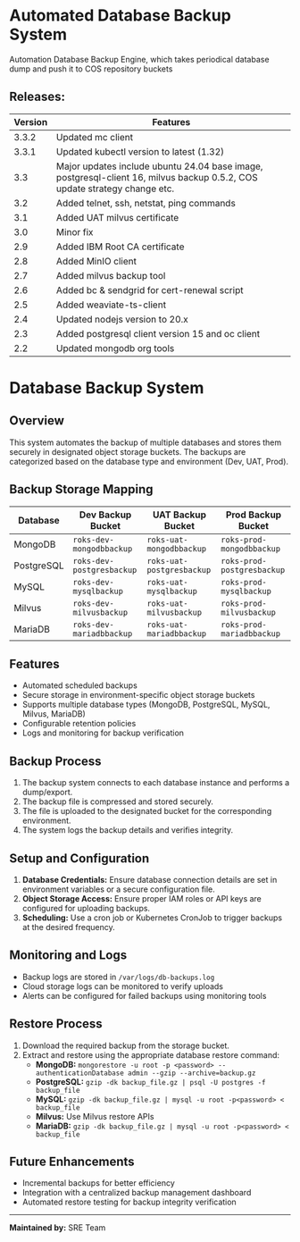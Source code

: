 # Automated Database Backup System

Automation Database Backup Engine, which takes periodical database dump and push it to COS repository buckets

## Releases:
| Version | Features                                                                                                                  |
| ------- | ------------------------------------------------------------------------------------------------------------------------- |
| 3.3.2   | Updated mc client                                                                                                         |
| 3.3.1   | Updated kubectl version to latest (1.32)                                                                                  |
| 3.3     | Major updates include ubuntu 24.04 base image, postgresql-client 16, milvus backup 0.5.2, COS update strategy change etc. |
| 3.2     | Added telnet, ssh, netstat, ping commands                                                                                 |
| 3.1     | Added UAT milvus certificate                                                                                              |
| 3.0     | Minor fix                                                                                                                 |
| 2.9     | Added IBM Root CA certificate                                                                                             |
| 2.8     | Added MinIO client                                                                                                        |
| 2.7     | Added milvus backup tool                                                                                                  |
| 2.6     | Added bc & sendgrid for cert-renewal script                                                                               |
| 2.5     | Added weaviate-ts-client                                                                                                  |
| 2.4     | Updated nodejs version to 20.x                                                                                            |
| 2.3     | Added postgresql client version 15 and oc client                                                                          |
| 2.2     | Updated mongodb org tools                                                                                                 |

# Database Backup System

## Overview
This system automates the backup of multiple databases and stores them securely in designated object storage buckets. The backups are categorized based on the database type and environment (Dev, UAT, Prod).

## Backup Storage Mapping
| Database   | Dev Backup Bucket         | UAT Backup Bucket         | Prod Backup Bucket         |
| ---------- | ------------------------- | ------------------------- | -------------------------- |
| MongoDB    | `roks-dev-mongodbbackup`  | `roks-uat-mongodbbackup`  | `roks-prod-mongodbbackup`  |
| PostgreSQL | `roks-dev-postgresbackup` | `roks-uat-postgresbackup` | `roks-prod-postgresbackup` |
| MySQL      | `roks-dev-mysqlbackup`    | `roks-uat-mysqlbackup`    | `roks-prod-mysqlbackup`    |
| Milvus     | `roks-dev-milvusbackup`   | `roks-uat-milvusbackup`   | `roks-prod-milvusbackup`   |
| MariaDB    | `roks-dev-mariadbbackup`  | `roks-uat-mariadbbackup`  | `roks-prod-mariadbbackup`  |

## Features
- Automated scheduled backups
- Secure storage in environment-specific object storage buckets
- Supports multiple database types (MongoDB, PostgreSQL, MySQL, Milvus, MariaDB)
- Configurable retention policies
- Logs and monitoring for backup verification

## Backup Process
1. The backup system connects to each database instance and performs a dump/export.
2. The backup file is compressed and stored securely.
3. The file is uploaded to the designated bucket for the corresponding environment.
4. The system logs the backup details and verifies integrity.

## Setup and Configuration
1. **Database Credentials:** Ensure database connection details are set in environment variables or a secure configuration file.
2. **Object Storage Access:** Ensure proper IAM roles or API keys are configured for uploading backups.
3. **Scheduling:** Use a cron job or Kubernetes CronJob to trigger backups at the desired frequency.

## Monitoring and Logs
- Backup logs are stored in `/var/logs/db-backups.log`
- Cloud storage logs can be monitored to verify uploads
- Alerts can be configured for failed backups using monitoring tools

## Restore Process
1. Download the required backup from the storage bucket.
2. Extract and restore using the appropriate database restore command:
   - **MongoDB:** `mongorestore -u root -p <password> --authenticationDatabase admin --gzip --archive=backup.gz`
   - **PostgreSQL:** `gzip -dk backup_file.gz | psql -U postgres -f backup_file`
   - **MySQL:** `gzip -dk backup_file.gz | mysql -u root -p<password> < backup_file`
   - **Milvus:** Use Milvus restore APIs
   - **MariaDB:** `gzip -dk backup_file.gz | mysql -u root -p<password> < backup_file`

## Future Enhancements
- Incremental backups for better efficiency
- Integration with a centralized backup management dashboard
- Automated restore testing for backup integrity verification

---
**Maintained by:** SRE Team

